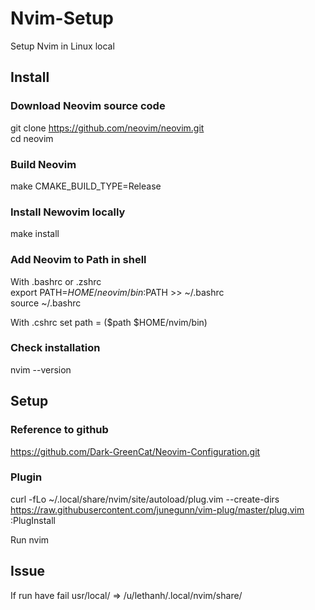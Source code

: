 # Nvim-Setup
Setup Nvim in Linux local

## Install
### Download Neovim source code
git clone https://github.com/neovim/neovim.git <br>
cd neovim

### Build Neovim
make CMAKE_BUILD_TYPE=Release

### Install Newovim locally
make install

### Add Neovim to Path in shell
With .bashrc or .zshrc <br>
export PATH=$HOME/neovim/bin:$PATH >> ~/.bashrc <br>
source ~/.bashrc <br>

With .cshrc 
set path = ($path $HOME/nvim/bin)

### Check installation
nvim --version

## Setup
### Reference to github 
https://github.com/Dark-GreenCat/Neovim-Configuration.git

### Plugin 
curl -fLo ~/.local/share/nvim/site/autoload/plug.vim --create-dirs https://raw.githubusercontent.com/junegunn/vim-plug/master/plug.vim <br>
:PlugInstall <br>

Run nvim

## Issue 
If run have fail usr/local/
=> /u/lethanh/.local/nvim/share/
